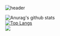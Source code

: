 ![header](https://capsule-render.vercel.app/api?type=cylinder&color=ED872D&height=100&section=header&text=Hey,%20i%27m%20Serhat!%20Welcome%20to%20my%20github%20page.&fontSize=35&fontColor=000000&animation=twinkling)

![Anurag's github stats](https://github-readme-stats.vercel.app/api?username=SerhatG35&theme=maroongold&show_icons=true) </br>
[![Top Langs](https://github-readme-stats.vercel.app/api/top-langs/?username=SerhatG35&layout=compact&theme=maroongold)](https://github.com/SerhatG35/github-readme-stats) </br>
<a  href ="https://www.codewars.com/users/SerhatG"><img align="left" src="https://www.codewars.com/users/SerhatG/badges/micro"><a/>
